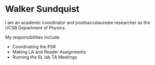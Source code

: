 # Walker Sundquist

I am an academic coordinator and postbaccalaureate researcher as the UCSB Department of Physics.

My responsibilities include:

- Coordinating the PSR
- Making LA and Reader Assignments
- Running the 6L lab TA Meetings

